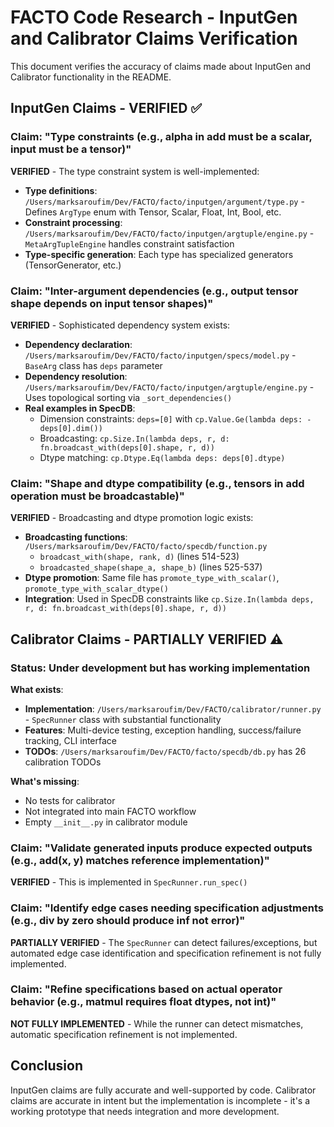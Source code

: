 # FACTO Code Research - InputGen and Calibrator Claims Verification

This document verifies the accuracy of claims made about InputGen and Calibrator functionality in the README.

## InputGen Claims - VERIFIED ✅

### Claim: "Type constraints (e.g., alpha in add must be a scalar, input must be a tensor)"

**VERIFIED** - The type constraint system is well-implemented:

- **Type definitions**: `/Users/marksaroufim/Dev/FACTO/facto/inputgen/argument/type.py` - Defines `ArgType` enum with Tensor, Scalar, Float, Int, Bool, etc.
- **Constraint processing**: `/Users/marksaroufim/Dev/FACTO/facto/inputgen/argtuple/engine.py` - `MetaArgTupleEngine` handles constraint satisfaction
- **Type-specific generation**: Each type has specialized generators (TensorGenerator, etc.)

### Claim: "Inter-argument dependencies (e.g., output tensor shape depends on input tensor shapes)"

**VERIFIED** - Sophisticated dependency system exists:

- **Dependency declaration**: `/Users/marksaroufim/Dev/FACTO/facto/inputgen/specs/model.py` - `BaseArg` class has `deps` parameter
- **Dependency resolution**: `/Users/marksaroufim/Dev/FACTO/facto/inputgen/argtuple/engine.py` - Uses topological sorting via `_sort_dependencies()`
- **Real examples in SpecDB**:
  - Dimension constraints: `deps=[0]` with `cp.Value.Ge(lambda deps: -deps[0].dim())`
  - Broadcasting: `cp.Size.In(lambda deps, r, d: fn.broadcast_with(deps[0].shape, r, d))`
  - Dtype matching: `cp.Dtype.Eq(lambda deps: deps[0].dtype)`

### Claim: "Shape and dtype compatibility (e.g., tensors in add operation must be broadcastable)"

**VERIFIED** - Broadcasting and dtype promotion logic exists:

- **Broadcasting functions**: `/Users/marksaroufim/Dev/FACTO/facto/specdb/function.py`
  - `broadcast_with(shape, rank, d)` (lines 514-523)
  - `broadcasted_shape(shape_a, shape_b)` (lines 525-537)
- **Dtype promotion**: Same file has `promote_type_with_scalar()`, `promote_type_with_scalar_dtype()`
- **Integration**: Used in SpecDB constraints like `cp.Size.In(lambda deps, r, d: fn.broadcast_with(deps[0].shape, r, d))`

## Calibrator Claims - PARTIALLY VERIFIED ⚠️

### Status: Under development but has working implementation

**What exists**:
- **Implementation**: `/Users/marksaroufim/Dev/FACTO/calibrator/runner.py` - `SpecRunner` class with substantial functionality
- **Features**: Multi-device testing, exception handling, success/failure tracking, CLI interface
- **TODOs**: `/Users/marksaroufim/Dev/FACTO/facto/specdb/db.py` has 26 calibration TODOs

**What's missing**:
- No tests for calibrator
- Not integrated into main FACTO workflow
- Empty `__init__.py` in calibrator module

### Claim: "Validate generated inputs produce expected outputs (e.g., add(x, y) matches reference implementation)"

**VERIFIED** - This is implemented in `SpecRunner.run_spec()`

### Claim: "Identify edge cases needing specification adjustments (e.g., div by zero should produce inf not error)"

**PARTIALLY VERIFIED** - The `SpecRunner` can detect failures/exceptions, but automated edge case identification and specification refinement is not fully implemented.

### Claim: "Refine specifications based on actual operator behavior (e.g., matmul requires float dtypes, not int)"

**NOT FULLY IMPLEMENTED** - While the runner can detect mismatches, automatic specification refinement is not implemented.

## Conclusion

InputGen claims are fully accurate and well-supported by code. Calibrator claims are accurate in intent but the implementation is incomplete - it's a working prototype that needs integration and more development.